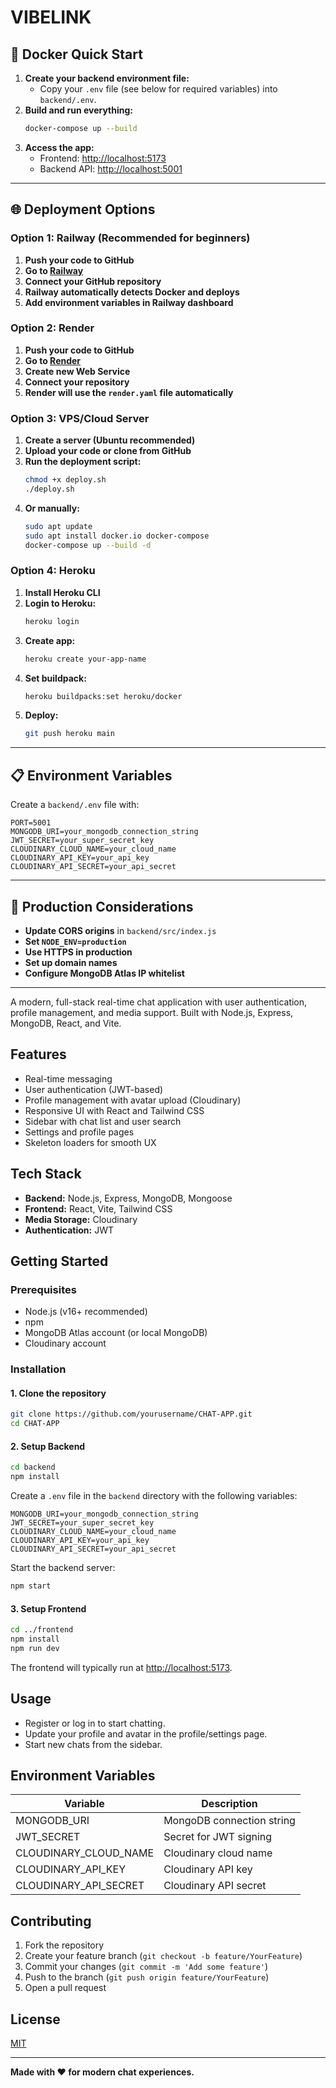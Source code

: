 # VIBELINK

## 🚀 Docker Quick Start

1. **Create your backend environment file:**
   - Copy your `.env` file (see below for required variables) into `backend/.env`.
2. **Build and run everything:**
   ```sh
   docker-compose up --build
   ```
3. **Access the app:**
   - Frontend: [http://localhost:5173](http://localhost:5173)
   - Backend API: [http://localhost:5001](http://localhost:5001)

---

## 🌐 Deployment Options

### **Option 1: Railway (Recommended for beginners)**

1. **Push your code to GitHub**
2. **Go to [Railway](https://railway.app/)**
3. **Connect your GitHub repository**
4. **Railway automatically detects Docker and deploys**
5. **Add environment variables in Railway dashboard**

### **Option 2: Render**

1. **Push your code to GitHub**
2. **Go to [Render](https://render.com/)**
3. **Create new Web Service**
4. **Connect your repository**
5. **Render will use the `render.yaml` file automatically**

### **Option 3: VPS/Cloud Server**

1. **Create a server (Ubuntu recommended)**
2. **Upload your code or clone from GitHub**
3. **Run the deployment script:**
   ```bash
   chmod +x deploy.sh
   ./deploy.sh
   ```
4. **Or manually:**
   ```bash
   sudo apt update
   sudo apt install docker.io docker-compose
   docker-compose up --build -d
   ```

### **Option 4: Heroku**

1. **Install Heroku CLI**
2. **Login to Heroku:**
   ```bash
   heroku login
   ```
3. **Create app:**
   ```bash
   heroku create your-app-name
   ```
4. **Set buildpack:**
   ```bash
   heroku buildpacks:set heroku/docker
   ```
5. **Deploy:**
   ```bash
   git push heroku main
   ```

---

## 📋 Environment Variables

Create a `backend/.env` file with:

```env
PORT=5001
MONGODB_URI=your_mongodb_connection_string
JWT_SECRET=your_super_secret_key
CLOUDINARY_CLOUD_NAME=your_cloud_name
CLOUDINARY_API_KEY=your_api_key
CLOUDINARY_API_SECRET=your_api_secret
```

---

## 🔧 Production Considerations

- **Update CORS origins** in `backend/src/index.js`
- **Set `NODE_ENV=production`**
- **Use HTTPS in production**
- **Set up domain names**
- **Configure MongoDB Atlas IP whitelist**

---

A modern, full-stack real-time chat application with user authentication, profile management, and media support. Built with Node.js, Express, MongoDB, React, and Vite.

## Features
- Real-time messaging
- User authentication (JWT-based)
- Profile management with avatar upload (Cloudinary)
- Responsive UI with React and Tailwind CSS
- Sidebar with chat list and user search
- Settings and profile pages
- Skeleton loaders for smooth UX

## Tech Stack
- **Backend:** Node.js, Express, MongoDB, Mongoose
- **Frontend:** React, Vite, Tailwind CSS
- **Media Storage:** Cloudinary
- **Authentication:** JWT

## Getting Started

### Prerequisites
- Node.js (v16+ recommended)
- npm
- MongoDB Atlas account (or local MongoDB)
- Cloudinary account

### Installation

#### 1. Clone the repository
```sh
git clone https://github.com/yourusername/CHAT-APP.git
cd CHAT-APP
```

#### 2. Setup Backend
```sh
cd backend
npm install
```

Create a `.env` file in the `backend` directory with the following variables:
```
MONGODB_URI=your_mongodb_connection_string
JWT_SECRET=your_super_secret_key
CLOUDINARY_CLOUD_NAME=your_cloud_name
CLOUDINARY_API_KEY=your_api_key
CLOUDINARY_API_SECRET=your_api_secret
```

Start the backend server:
```sh
npm start
```

#### 3. Setup Frontend
```sh
cd ../frontend
npm install
npm run dev
```

The frontend will typically run at [http://localhost:5173](http://localhost:5173).

## Usage
- Register or log in to start chatting.
- Update your profile and avatar in the profile/settings page.
- Start new chats from the sidebar.

## Environment Variables
| Variable                | Description                        |
|------------------------ |------------------------------------|
| MONGODB_URI             | MongoDB connection string           |
| JWT_SECRET              | Secret for JWT signing              |
| CLOUDINARY_CLOUD_NAME   | Cloudinary cloud name               |
| CLOUDINARY_API_KEY      | Cloudinary API key                  |
| CLOUDINARY_API_SECRET   | Cloudinary API secret               |

## Contributing
1. Fork the repository
2. Create your feature branch (`git checkout -b feature/YourFeature`)
3. Commit your changes (`git commit -m 'Add some feature'`)
4. Push to the branch (`git push origin feature/YourFeature`)
5. Open a pull request

## License
[MIT](LICENSE)

---

**Made with ❤️ for modern chat experiences.**
